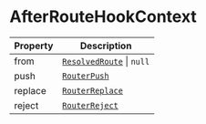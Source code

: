 # AfterRouteHookContext

| Property | Description |
| ---- | ---- |
| from | [`ResolvedRoute`](/api/types/ResolvedRoute) \| `null` |
| push | [`RouterPush`](/api/types/RouterPush) |
| replace | [`RouterReplace`](/api/types/RouterReplace) |
| reject | [`RouterReject`](/api/types/RouterReject) |
